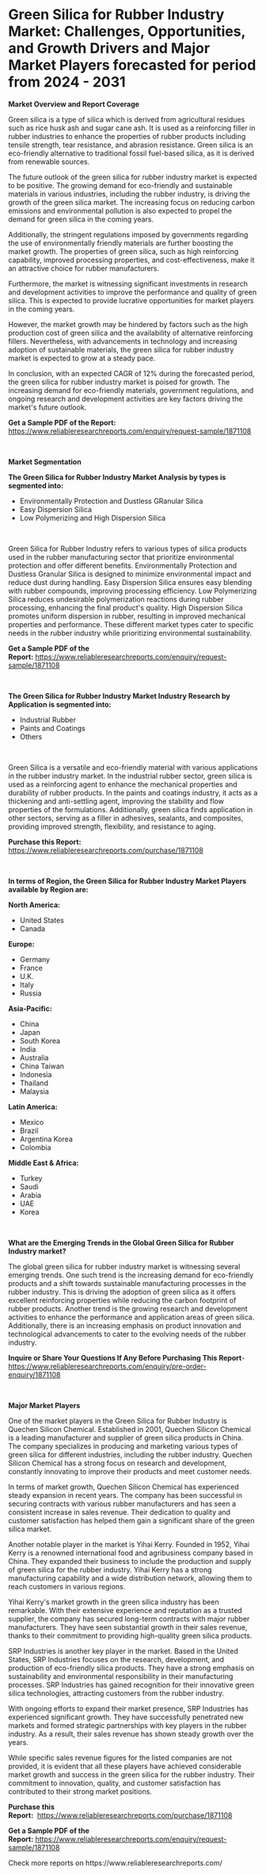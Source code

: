 <p><h1>Green Silica for Rubber Industry Market: Challenges, Opportunities, and Growth Drivers and Major Market Players forecasted for period from 2024 - 2031</h1></p><p><strong>Market Overview and Report Coverage</strong></p>
<p><p>Green silica is a type of silica which is derived from agricultural residues such as rice husk ash and sugar cane ash. It is used as a reinforcing filler in rubber industries to enhance the properties of rubber products including tensile strength, tear resistance, and abrasion resistance. Green silica is an eco-friendly alternative to traditional fossil fuel-based silica, as it is derived from renewable sources.</p><p>The future outlook of the green silica for rubber industry market is expected to be positive. The growing demand for eco-friendly and sustainable materials in various industries, including the rubber industry, is driving the growth of the green silica market. The increasing focus on reducing carbon emissions and environmental pollution is also expected to propel the demand for green silica in the coming years.</p><p>Additionally, the stringent regulations imposed by governments regarding the use of environmentally friendly materials are further boosting the market growth. The properties of green silica, such as high reinforcing capability, improved processing properties, and cost-effectiveness, make it an attractive choice for rubber manufacturers.</p><p>Furthermore, the market is witnessing significant investments in research and development activities to improve the performance and quality of green silica. This is expected to provide lucrative opportunities for market players in the coming years.</p><p>However, the market growth may be hindered by factors such as the high production cost of green silica and the availability of alternative reinforcing fillers. Nevertheless, with advancements in technology and increasing adoption of sustainable materials, the green silica for rubber industry market is expected to grow at a steady pace.</p><p>In conclusion, with an expected CAGR of 12% during the forecasted period, the green silica for rubber industry market is poised for growth. The increasing demand for eco-friendly materials, government regulations, and ongoing research and development activities are key factors driving the market's future outlook.</p></p>
<p><strong>Get a Sample PDF of the Report:</strong> <a href="https://www.reliableresearchreports.com/enquiry/request-sample/1871108">https://www.reliableresearchreports.com/enquiry/request-sample/1871108</a></p>
<p>&nbsp;</p>
<p><strong>Market Segmentation</strong></p>
<p><strong>The Green Silica for Rubber Industry Market Analysis by types is segmented into:</strong></p>
<p><ul><li>Environmentally Protection and Dustless GRanular Silica</li><li>Easy Dispersion Silica</li><li>Low Polymerizing and High Dispersion Silica</li></ul></p>
<p>&nbsp;</p>
<p><p>Green Silica for Rubber Industry refers to various types of silica products used in the rubber manufacturing sector that prioritize environmental protection and offer different benefits. Environmentally Protection and Dustless Granular Silica is designed to minimize environmental impact and reduce dust during handling. Easy Dispersion Silica ensures easy blending with rubber compounds, improving processing efficiency. Low Polymerizing Silica reduces undesirable polymerization reactions during rubber processing, enhancing the final product's quality. High Dispersion Silica promotes uniform dispersion in rubber, resulting in improved mechanical properties and performance. These different market types cater to specific needs in the rubber industry while prioritizing environmental sustainability.</p></p>
<p><strong>Get a Sample PDF of the Report:</strong>&nbsp;<a href="https://www.reliableresearchreports.com/enquiry/request-sample/1871108">https://www.reliableresearchreports.com/enquiry/request-sample/1871108</a></p>
<p>&nbsp;</p>
<p><strong>The Green Silica for Rubber Industry Market Industry Research by Application is segmented into:</strong></p>
<p><ul><li>Industrial Rubber</li><li>Paints and Coatings</li><li>Others</li></ul></p>
<p>&nbsp;</p>
<p><p>Green Silica is a versatile and eco-friendly material with various applications in the rubber industry market. In the industrial rubber sector, green silica is used as a reinforcing agent to enhance the mechanical properties and durability of rubber products. In the paints and coatings industry, it acts as a thickening and anti-settling agent, improving the stability and flow properties of the formulations. Additionally, green silica finds application in other sectors, serving as a filler in adhesives, sealants, and composites, providing improved strength, flexibility, and resistance to aging.</p></p>
<p><strong>Purchase this Report:</strong>&nbsp; <a href="https://www.reliableresearchreports.com/purchase/1871108">https://www.reliableresearchreports.com/purchase/1871108</a></p>
<p>&nbsp;</p>
<p><strong>In terms of Region, the Green Silica for Rubber Industry Market Players available by Region are:</strong></p>
<p>
    <p> <strong> North America: </strong>
        <ul>
            <li>United States</li>
            <li>Canada</li>
        </ul>
        </p> 
    <p> <strong> Europe: </strong>
        <ul>
            <li>Germany</li>
            <li>France</li>
            <li>U.K.</li>
            <li>Italy</li>
            <li>Russia</li>
        </ul>
        </p> 
    <p> <strong> Asia-Pacific: </strong>
        <ul>
            <li>China</li>
            <li>Japan</li>
            <li>South Korea</li>
            <li>India</li>
            <li>Australia</li>
            <li>China Taiwan</li>
            <li>Indonesia</li>
            <li>Thailand</li>
            <li>Malaysia</li>
        </ul>
        </p> 
    <p> <strong> Latin America: </strong>
        <ul>
            <li>Mexico</li>
            <li>Brazil</li>
            <li>Argentina Korea</li>
            <li>Colombia</li>
        </ul>
        </p> 
    <p> <strong> Middle East & Africa: </strong>
        <ul>
            <li>Turkey</li>
            <li>Saudi</li>
            <li>Arabia</li>
            <li>UAE</li>
            <li>Korea</li>
        </ul>
    </p>
    </p>
<p>&nbsp;</p>
<p><strong>What are the Emerging Trends in the Global Green Silica for Rubber Industry market?</strong></p>
<p><p>The global green silica for rubber industry market is witnessing several emerging trends. One such trend is the increasing demand for eco-friendly products and a shift towards sustainable manufacturing processes in the rubber industry. This is driving the adoption of green silica as it offers excellent reinforcing properties while reducing the carbon footprint of rubber products. Another trend is the growing research and development activities to enhance the performance and application areas of green silica. Additionally, there is an increasing emphasis on product innovation and technological advancements to cater to the evolving needs of the rubber industry.</p></p>
<p><strong>Inquire or Share Your Questions If Any Before Purchasing This Report</strong>- <a href="https://www.reliableresearchreports.com/enquiry/pre-order-enquiry/1871108">https://www.reliableresearchreports.com/enquiry/pre-order-enquiry/1871108</a></p>
<p>&nbsp;</p>
<p><strong>Major Market Players</strong></p>
<p><p>One of the market players in the Green Silica for Rubber Industry is Quechen Silicon Chemical. Established in 2001, Quechen Silicon Chemical is a leading manufacturer and supplier of green silica products in China. The company specializes in producing and marketing various types of green silica for different industries, including the rubber industry. Quechen Silicon Chemical has a strong focus on research and development, constantly innovating to improve their products and meet customer needs.</p><p>In terms of market growth, Quechen Silicon Chemical has experienced steady expansion in recent years. The company has been successful in securing contracts with various rubber manufacturers and has seen a consistent increase in sales revenue. Their dedication to quality and customer satisfaction has helped them gain a significant share of the green silica market.</p><p>Another notable player in the market is Yihai Kerry. Founded in 1952, Yihai Kerry is a renowned international food and agribusiness company based in China. They expanded their business to include the production and supply of green silica for the rubber industry. Yihai Kerry has a strong manufacturing capability and a wide distribution network, allowing them to reach customers in various regions.</p><p>Yihai Kerry's market growth in the green silica industry has been remarkable. With their extensive experience and reputation as a trusted supplier, the company has secured long-term contracts with major rubber manufacturers. They have seen substantial growth in their sales revenue, thanks to their commitment to providing high-quality green silica products.</p><p>SRP Industries is another key player in the market. Based in the United States, SRP Industries focuses on the research, development, and production of eco-friendly silica products. They have a strong emphasis on sustainability and environmental responsibility in their manufacturing processes. SRP Industries has gained recognition for their innovative green silica technologies, attracting customers from the rubber industry.</p><p>With ongoing efforts to expand their market presence, SRP Industries has experienced significant growth. They have successfully penetrated new markets and formed strategic partnerships with key players in the rubber industry. As a result, their sales revenue has shown steady growth over the years.</p><p>While specific sales revenue figures for the listed companies are not provided, it is evident that all these players have achieved considerable market growth and success in the green silica for the rubber industry. Their commitment to innovation, quality, and customer satisfaction has contributed to their strong market positions.</p></p>
<p><strong>Purchase this Report:</strong>&nbsp;&nbsp;<a href="https://www.reliableresearchreports.com/purchase/1871108">https://www.reliableresearchreports.com/purchase/1871108</a></p>
<p></p>
<p><strong>Get a Sample PDF of the Report:</strong>&nbsp;<a href="https://www.reliableresearchreports.com/enquiry/request-sample/1871108">https://www.reliableresearchreports.com/enquiry/request-sample/1871108</a></p>
<p>Check more reports on https://www.reliableresearchreports.com/</p>